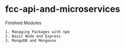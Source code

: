 # fcc-api-and-microservices
Finished Modules

    1. Managing Packages with npm
    2. Basic Node and Express
    3. MongoDB and Mongoose
